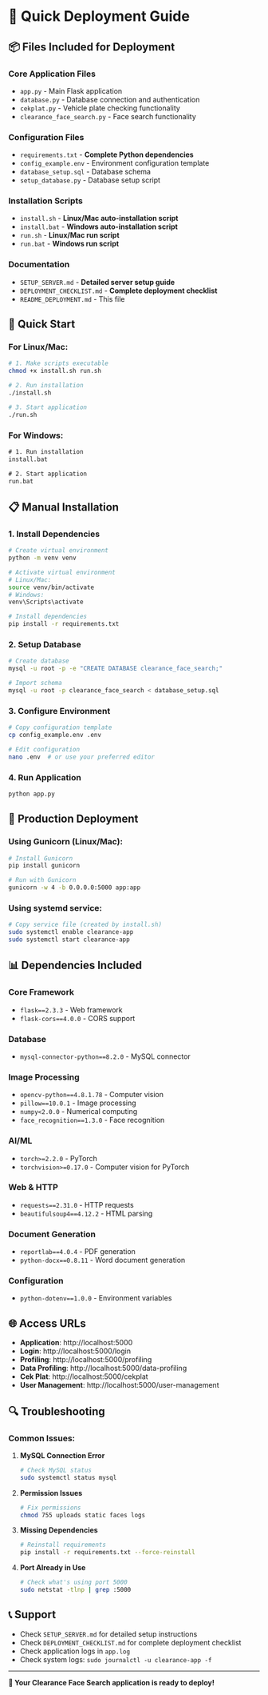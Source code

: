 # 🚀 Quick Deployment Guide

## 📦 Files Included for Deployment

### Core Application Files
- `app.py` - Main Flask application
- `database.py` - Database connection and authentication
- `cekplat.py` - Vehicle plate checking functionality
- `clearance_face_search.py` - Face search functionality

### Configuration Files
- `requirements.txt` - **Complete Python dependencies**
- `config_example.env` - Environment configuration template
- `database_setup.sql` - Database schema
- `setup_database.py` - Database setup script

### Installation Scripts
- `install.sh` - **Linux/Mac auto-installation script**
- `install.bat` - **Windows auto-installation script**
- `run.sh` - **Linux/Mac run script**
- `run.bat` - **Windows run script**

### Documentation
- `SETUP_SERVER.md` - **Detailed server setup guide**
- `DEPLOYMENT_CHECKLIST.md` - **Complete deployment checklist**
- `README_DEPLOYMENT.md` - This file

## 🚀 Quick Start

### For Linux/Mac:
```bash
# 1. Make scripts executable
chmod +x install.sh run.sh

# 2. Run installation
./install.sh

# 3. Start application
./run.sh
```

### For Windows:
```cmd
# 1. Run installation
install.bat

# 2. Start application
run.bat
```

## 📋 Manual Installation

### 1. Install Dependencies
```bash
# Create virtual environment
python -m venv venv

# Activate virtual environment
# Linux/Mac:
source venv/bin/activate
# Windows:
venv\Scripts\activate

# Install dependencies
pip install -r requirements.txt
```

### 2. Setup Database
```bash
# Create database
mysql -u root -p -e "CREATE DATABASE clearance_face_search;"

# Import schema
mysql -u root -p clearance_face_search < database_setup.sql
```

### 3. Configure Environment
```bash
# Copy configuration template
cp config_example.env .env

# Edit configuration
nano .env  # or use your preferred editor
```

### 4. Run Application
```bash
python app.py
```

## 🔧 Production Deployment

### Using Gunicorn (Linux/Mac):
```bash
# Install Gunicorn
pip install gunicorn

# Run with Gunicorn
gunicorn -w 4 -b 0.0.0.0:5000 app:app
```

### Using systemd service:
```bash
# Copy service file (created by install.sh)
sudo systemctl enable clearance-app
sudo systemctl start clearance-app
```

## 📊 Dependencies Included

### Core Framework
- `flask==2.3.3` - Web framework
- `flask-cors==4.0.0` - CORS support

### Database
- `mysql-connector-python==8.2.0` - MySQL connector

### Image Processing
- `opencv-python==4.8.1.78` - Computer vision
- `pillow==10.0.1` - Image processing
- `numpy<2.0.0` - Numerical computing
- `face_recognition==1.3.0` - Face recognition

### AI/ML
- `torch>=2.2.0` - PyTorch
- `torchvision>=0.17.0` - Computer vision for PyTorch

### Web & HTTP
- `requests==2.31.0` - HTTP requests
- `beautifulsoup4==4.12.2` - HTML parsing

### Document Generation
- `reportlab==4.0.4` - PDF generation
- `python-docx==0.8.11` - Word document generation

### Configuration
- `python-dotenv==1.0.0` - Environment variables

## 🌐 Access URLs

- **Application**: http://localhost:5000
- **Login**: http://localhost:5000/login
- **Profiling**: http://localhost:5000/profiling
- **Data Profiling**: http://localhost:5000/data-profiling
- **Cek Plat**: http://localhost:5000/cekplat
- **User Management**: http://localhost:5000/user-management

## 🔍 Troubleshooting

### Common Issues:

1. **MySQL Connection Error**
   ```bash
   # Check MySQL status
   sudo systemctl status mysql
   ```

2. **Permission Issues**
   ```bash
   # Fix permissions
   chmod 755 uploads static faces logs
   ```

3. **Missing Dependencies**
   ```bash
   # Reinstall requirements
   pip install -r requirements.txt --force-reinstall
   ```

4. **Port Already in Use**
   ```bash
   # Check what's using port 5000
   sudo netstat -tlnp | grep :5000
   ```

## 📞 Support

- Check `SETUP_SERVER.md` for detailed setup instructions
- Check `DEPLOYMENT_CHECKLIST.md` for complete deployment checklist
- Check application logs in `app.log`
- Check system logs: `sudo journalctl -u clearance-app -f`

---

**🎉 Your Clearance Face Search application is ready to deploy!**


